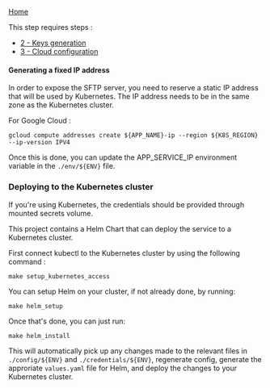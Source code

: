 
[Home](./#-Home.md)

This step requires steps :
- [2 - Keys generation](./2-KeysGeneration.md)
- [3 - Cloud configuration](./3-CloudConfiguration.md)


#### Generating a fixed IP address

In order to expose the SFTP server, you need to reserve a static IP address that will be used by Kubernetes. The IP address needs to be in the same zone as the Kubernetes cluster.

For Google Cloud :
```shell
gcloud compute addresses create ${APP_NAME}-ip --region ${K8S_REGION} --ip-version IPV4
```

Once this is done, you can update the APP_SERVICE_IP environment variable in the `./env/${ENV}` file.


### Deploying to the Kubernetes cluster

If you're using Kubernetes, the credentials should be provided through mounted secrets volume.

This project contains a Helm Chart that can deploy the service to a Kubernetes cluster.

First connect kubectl to the Kubernetes cluster by using the following command :
```shell
make setup_kubernetes_access
```

You can setup Helm on your cluster, if not already done, by running:
```shell
make helm_setup
```

Once that's done, you can just run:
```shell
make helm_install
```

This will automatically pick up any changes made to the relevant files in `./config/${ENV}` and `./credentials/${ENV}`, regenerate config, generate the approriate `values.yaml` file for Helm, and deploy the changes to your Kubernetes cluster.